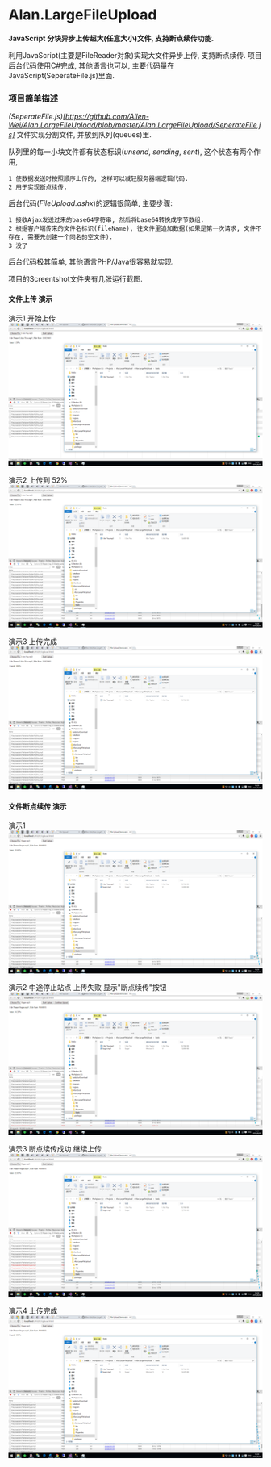 # Alan.LargeFileUpload
**JavaScript 分块异步上传超大(任意大小)文件, 支持断点续传功能.**

利用JavaScript(主要是FileReader对象)实现大文件异步上传, 支持断点续传. 项目后台代码使用C#完成, 其他语言也可以, 主要代码量在JavaScript(SeperateFile.js)里面.

### 项目简单描述
*(SeperateFile.js)[https://github.com/Allen-Wei/Alan.LargeFileUpload/blob/master/Alan.LargeFileUpload/SeperateFile.js]* 文件实现分割文件, 并放到队列(queues)里.

队列里的每一小块文件都有状态标识(*unsend*, *sending*, *sent*), 这个状态有两个作用, 

	1 使数据发送时按照顺序上传的, 这样可以减轻服务器端逻辑代码. 
	2 用于实现断点续传.

后台代码(*FileUpload.ashx*)的逻辑很简单, 主要步骤:

	1 接收Ajax发送过来的base64字符串, 然后将base64转换成字节数组.
	2 根据客户端传来的文件名标识(fileName), 往文件里追加数据(如果是第一次请求, 文件不存在, 需要先创建一个同名的空文件).
	3 没了

后台代码极其简单, 其他语言PHP/Java很容易就实现.

项目的Screentshot文件夹有几张运行截图.

#### 文件上传 演示
演示1 开始上传
![file upload 1](https://raw.githubusercontent.com/Allen-Wei/Alan.LargeFileUpload/master/Screenshot/fileupload1.png)

演示2  上传到 52%
![file upload 1](https://raw.githubusercontent.com/Allen-Wei/Alan.LargeFileUpload/master/Screenshot/fileupload2.png)

演示3 上传完成
![file upload 1](https://raw.githubusercontent.com/Allen-Wei/Alan.LargeFileUpload/master/Screenshot/fileupload3.png)

#### 文件断点续传 演示

演示1 
![file upload 1](https://raw.githubusercontent.com/Allen-Wei/Alan.LargeFileUpload/master/Screenshot/fileupload-continue.png)

演示2  中途停止站点 上传失败 显示"断点续传"按钮
![file upload 1](https://raw.githubusercontent.com/Allen-Wei/Alan.LargeFileUpload/master/Screenshot/fileupload-continue1.png)

演示3 断点续传成功 继续上传
![file upload 1](https://raw.githubusercontent.com/Allen-Wei/Alan.LargeFileUpload/master/Screenshot/fileupload-continue2.png)

演示4 上传完成
![file upload 1](https://raw.githubusercontent.com/Allen-Wei/Alan.LargeFileUpload/master/Screenshot/fileupload-continue3.png)









